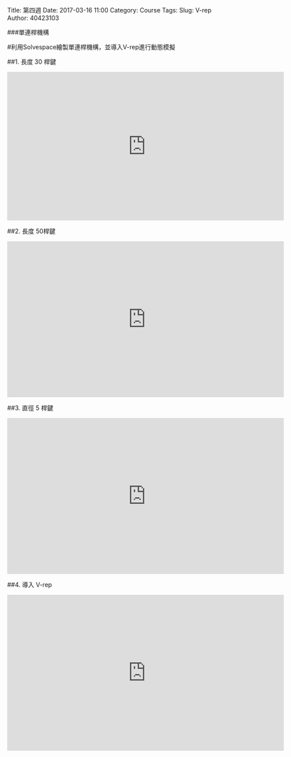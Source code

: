 Title: 第四週
Date: 2017-03-16 11:00
Category: Course
Tags: 
Slug: V-rep
Author: 40423103

###單連桿機構

<!-- PELICAN_END_SUMMARY -->

#利用Solvespace繪製單連桿機構，並導入V-rep進行動態模擬

##1. 長度 30 桿鍵

<iframe src="https://player.vimeo.com/video/209355096" width="640" height="343" frameborder="0" webkitallowfullscreen mozallowfullscreen allowfullscreen></iframe>

##2. 長度 50桿鍵

<iframe src="https://player.vimeo.com/video/209354247" width="640" height="360" frameborder="0" webkitallowfullscreen mozallowfullscreen allowfullscreen></iframe>

##3. 直徑 5 桿鍵

<iframe src="https://player.vimeo.com/video/209355724" width="640" height="360" frameborder="0" webkitallowfullscreen mozallowfullscreen allowfullscreen></iframe>


##4. 導入 V-rep

<iframe src="https://player.vimeo.com/video/209373893" width="640" height="360" frameborder="0" webkitallowfullscreen mozallowfullscreen allowfullscreen></iframe>
